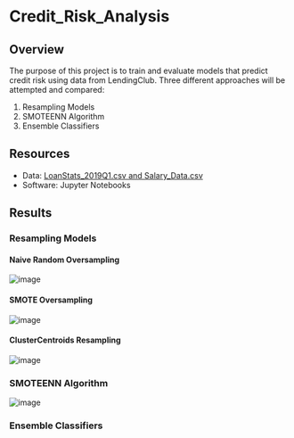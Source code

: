 # Credit_Risk_Analysis
## Overview
The purpose of this project is to train and evaluate models that predict credit risk using data from LendingClub. Three different approaches will be attempted and compared:
  1. Resampling Models
  2. SMOTEENN Algorithm
  3. Ensemble Classifiers
## Resources
- Data: [LoanStats_2019Q1.csv and Salary_Data.csv](https://github.com/mcarson16/Credit_Risk_Analysis/blob/main/Resources.zip)
- Software: Jupyter Notebooks
## Results
### Resampling Models
#### Naive Random Oversampling
![image](https://user-images.githubusercontent.com/83254435/133009827-f67e21fe-90be-458e-ab9c-0e5d09b8d85f.png)

#### SMOTE Oversampling
![image](https://user-images.githubusercontent.com/83254435/133009850-4e0c7850-16f9-4be6-bed1-1481c830c44b.png)

#### ClusterCentroids Resampling
![image](https://user-images.githubusercontent.com/83254435/133009905-9e8b8029-5b09-43a1-833f-ac6d6101828c.png)

### SMOTEENN Algorithm
![image](https://user-images.githubusercontent.com/83254435/133010002-5b3e1fe3-015a-4cc3-bb6f-8bd91de99d55.png)

### Ensemble Classifiers
